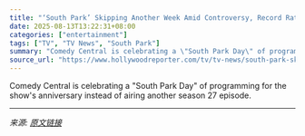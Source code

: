 ```yaml
---
title: "‘South Park’ Skipping Another Week Amid Controversy, Record Ratings"
date: 2025-08-13T13:22:31+08:00
categories: ["entertainment"]
tags: ["TV", "TV News", "South Park"]
summary: "Comedy Central is celebrating a \"South Park Day\" of programming for the show's anniversary instead of airing another season 27 episode."
source_url: "https://www.hollywoodreporter.com/tv/tv-news/south-park-skipping-week-1236343159/"
---
```


Comedy Central is celebrating a "South Park Day" of programming for the show's anniversary instead of airing another season 27 episode.

---

*来源: [原文链接](https://www.hollywoodreporter.com/tv/tv-news/south-park-skipping-week-1236343159/)*
